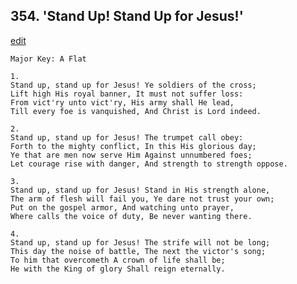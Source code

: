 
## 354.  'Stand Up! Stand Up for Jesus!'
[edit](https://docs.google.com/document/d/1JW-7RYWCPHqj17eU0CJZHLr5ihYJl-fV/edit?mode=html)



    Major Key: A Flat

    1.
    Stand up, stand up for Jesus! Ye soldiers of the cross;
    Lift high His royal banner, It must not suffer loss:
    From vict'ry unto vict'ry, His army shall He lead,
    Till every foe is vanquished, And Christ is Lord indeed.

    2.
    Stand up, stand up for Jesus! The trumpet call obey:
    Forth to the mighty conflict, In this His glorious day;
    Ye that are men now serve Him Against unnumbered foes;
    Let courage rise with danger, And strength to strength oppose.

    3.
    Stand up, stand up for Jesus! Stand in His strength alone,
    The arm of flesh will fail you, Ye dare not trust your own;
    Put on the gospel armor, And watching unto prayer,
    Where calls the voice of duty, Be never wanting there.

    4.
    Stand up, stand up for Jesus! The strife will not be long;
    This day the noise of battle, The next the victor's song;
    To him that overcometh A crown of life shall be;
    He with the King of glory Shall reign eternally.

